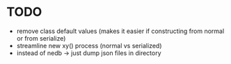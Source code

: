 # TODO

- remove class default values (makes it easier if constructing from normal or from serialize)
- streamline new xy() process (normal vs serialized)
- instead of nedb -> just dump json files in directory
